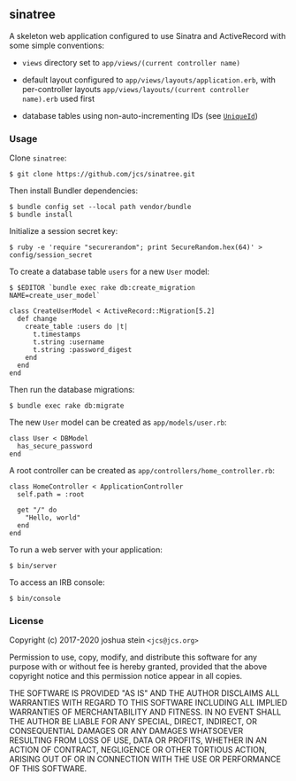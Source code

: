 ## sinatree

A skeleton web application configured to use Sinatra and ActiveRecord with
some simple conventions:

- `views` directory set to `app/views/(current controller name)`

- default layout configured to `app/views/layouts/application.erb`, with
  per-controller layouts `app/views/layouts/(current controller name).erb`
  used first

- database tables using non-auto-incrementing IDs (see
[`UniqueId`](https://github.com/jcs/sinatree/blob/master/lib/unique_id.rb))

### Usage

Clone `sinatree`:

	$ git clone https://github.com/jcs/sinatree.git

Then install Bundler dependencies:

	$ bundle config set --local path vendor/bundle
	$ bundle install

Initialize a session secret key:

	$ ruby -e 'require "securerandom"; print SecureRandom.hex(64)' > config/session_secret

To create a database table `users` for a new `User` model:

	$ $EDITOR `bundle exec rake db:create_migration NAME=create_user_model`

	class CreateUserModel < ActiveRecord::Migration[5.2]
	  def change
	    create_table :users do |t|
	      t.timestamps
	      t.string :username
	      t.string :password_digest
	    end
	  end
	end

Then run the database migrations:

	$ bundle exec rake db:migrate

The new `User` model can be created as `app/models/user.rb`:

	class User < DBModel
	  has_secure_password
	end

A root controller can be created as `app/controllers/home_controller.rb`:

	class HomeController < ApplicationController
	  self.path = :root

	  get "/" do
	    "Hello, world"
	  end
	end

To run a web server with your application:

	$ bin/server

To access an IRB console:

	$ bin/console

### License

Copyright (c) 2017-2020 joshua stein `<jcs@jcs.org>`

Permission to use, copy, modify, and distribute this software for any
purpose with or without fee is hereby granted, provided that the above
copyright notice and this permission notice appear in all copies.

THE SOFTWARE IS PROVIDED "AS IS" AND THE AUTHOR DISCLAIMS ALL WARRANTIES
WITH REGARD TO THIS SOFTWARE INCLUDING ALL IMPLIED WARRANTIES OF
MERCHANTABILITY AND FITNESS. IN NO EVENT SHALL THE AUTHOR BE LIABLE FOR
ANY SPECIAL, DIRECT, INDIRECT, OR CONSEQUENTIAL DAMAGES OR ANY DAMAGES
WHATSOEVER RESULTING FROM LOSS OF USE, DATA OR PROFITS, WHETHER IN AN
ACTION OF CONTRACT, NEGLIGENCE OR OTHER TORTIOUS ACTION, ARISING OUT OF
OR IN CONNECTION WITH THE USE OR PERFORMANCE OF THIS SOFTWARE.
